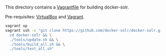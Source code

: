 This directory contains a [Vagrantfile](Vagrantfile) for building docker-solr.

Pre-requisites: [VirtualBox](https://www.virtualbox.org/wiki/Downloads) and [Vagrant](https://www.vagrantup.com/downloads.html).

```bash
vagrant up
vagrant ssh -c "git clone https://github.com/docker-solr/docker-solr.git && \
  cd docker-solr && \
  ./tools/update.sh && \
  ./tools/build_all.sh && \
  ./tools/test_all.sh"
```
